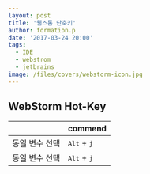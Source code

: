 ```yaml
---
layout: post
title: '웹스톰 단축키'
author: formation.p
date: '2017-03-24 20:00'
tags:
  - IDE
  - webstrom
  - jetbrains
image: /files/covers/webstorm-icon.jpg
---
```


## WebStorm Hot-Key

|                          | commend                             |
|--------------------------|-------------------------------------|
|동일 변수 선택              |<kbd>Alt</kbd> + <kbd>j</kbd>        |
|동일 변수 선택              |<kbd>Alt</kbd> + <kbd>j</kbd>        |
